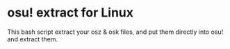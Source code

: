 # osu! extract for Linux
This bash script extract your osz &amp; osk files, and put them directly into osu! and extract them.
